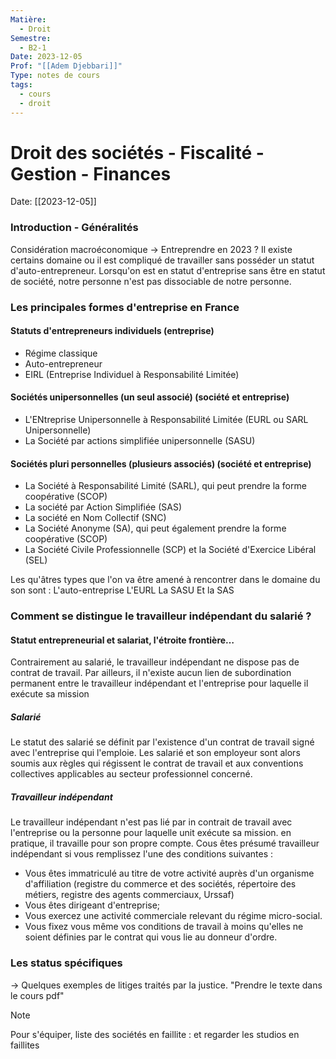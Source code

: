```yaml
---
Matière:
  - Droit
Semestre:
  - B2-1
Date: 2023-12-05
Prof: "[[Adem Djebbari]]"
Type: notes de cours
tags:
  - cours
  - droit
---
```

# Droit des sociétés - Fiscalité - Gestion - Finances
Date: [[2023-12-05]] 

### Introduction - Généralités 
Considération macroéconomique
→ Entreprendre en 2023 ? 
Il existe certains domaine ou il est compliqué de travailler sans posséder un statut d'auto-entrepreneur. 
Lorsqu'on est en statut d'entreprise sans être en statut de société, notre personne n'est pas dissociable de notre personne. 
### Les principales formes d'entreprise en France
#### Statuts d'entrepreneurs individuels (entreprise)
- Régime classique
- Auto-entrepreneur 
- EIRL (Entreprise Individuel à Responsabilité Limitée)
#### Sociétés unipersonnelles (un seul associé) (société et entreprise)
- L'ENtreprise Unipersonnelle à Responsabilité Limitée (EURL ou SARL Unipersonnelle)
- La Société par actions simplifiée unipersonnelle (SASU)
#### Sociétés pluri personnelles (plusieurs associés) (société et entreprise)
- La Société à Responsabilité Limité (SARL), qui peut prendre la forme coopérative (SCOP)
- La société par Action Simplifiée (SAS)
- La société en Nom Collectif (SNC)
- La Société Anonyme (SA), qui peut également prendre la forme coopérative (SCOP)
- La Société Civile Professionnelle (SCP) et la Société d'Exercice Libéral (SEL)

Les qu'âtres types que l'on va être amené à rencontrer dans le domaine du son sont : 
L'auto-entreprise 
L'EURL
La SASU
Et la SAS 
### Comment se distingue le travailleur indépendant du salarié ?
#### Statut entrepreneurial et salariat, l'étroite frontière…
Contrairement au salarié, le travailleur indépendant ne dispose pas de contrat de travail. Par ailleurs, il n'existe aucun lien de subordination permanent entre le travailleur indépendant et l'entreprise pour laquelle il exécute sa mission
##### Salarié
Le statut des salarié se définit par l'existence d'un contrat de travail signé avec l'entreprise qui l'emploie. Les salarié et son employeur sont alors soumis aux règles qui régissent le contrat de travail et aux conventions collectives applicables au secteur professionnel concerné. 
##### Travailleur indépendant 
Le travailleur indépendant n'est pas lié par in contrait de travail avec l'entreprise ou la personne pour laquelle unit exécute sa mission. en pratique, il travaille pour son propre compte.
Cous êtes présumé travailleur indépendant si vous remplissez l'une des conditions suivantes : 
- Vous êtes immatriculé au titre de votre activité auprès d'un organisme d'affiliation (registre du commerce et des sociétés, répertoire des métiers, registre des agents commerciaux, Urssaf)
- Vous êtes dirigeant d'entreprise;
- Vous exercez une activité commerciale relevant du régime micro-social. 
- Vous fixez vous même vos conditions de travail à moins qu'elles ne soient définies par le contrat qui vous lie au donneur d'ordre. 
### Les status spécifiques
→ Quelques exemples de litiges traités par la justice. 
"Prendre le texte dans le cours pdf"

>[!note]
>Pour s'équiper, liste des sociétés en faillite : et regarder les studios en faillites


